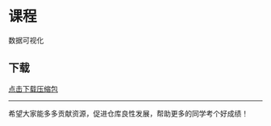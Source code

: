 # 课程

数据可视化

## 下载

[点击下载压缩包](https://minhaskamal.github.io/DownGit/#/home?url=https://github.com/Royfor12/CQUT-electronic-information-engineering/tree/main/%E8%AF%BE%E7%A8%8B%E7%9B%AE%E5%BD%95/%E6%95%B0%E6%8D%AE%E5%8F%AF%E8%A7%86%E5%8C%96)

---

希望大家能多多贡献资源，促进仓库良性发展，帮助更多的同学考个好成绩！
